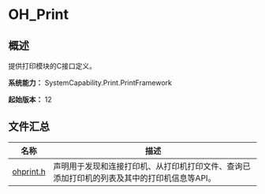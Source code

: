 # OH_Print

## 概述

提供打印模块的C接口定义。

**系统能力：** SystemCapability.Print.PrintFramework

**起始版本：** 12
## 文件汇总

| 名称 | 描述 |
| -- | -- |
| [ohprint.h](capi-ohprint-h.md) | 声明用于发现和连接打印机、从打印机打印文件、查询已添加打印机的列表及其中的打印机信息等API。 |
